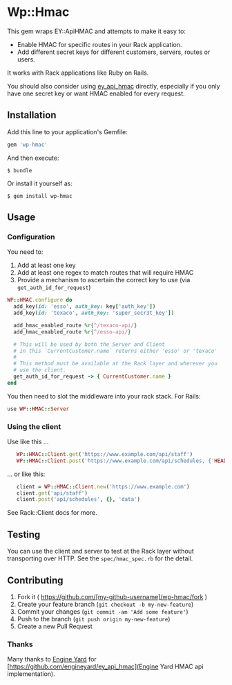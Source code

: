 # Wp::Hmac

This gem wraps EY::ApiHMAC and attempts to make it easy to:
  - Enable HMAC for specific routes in your Rack application.
  - Add different secret keys for different customers, servers, routes or users.

It works with Rack applications like Ruby on Rails.

You should also consider using
[ey_api_hmac](https://github.com/engineyard/ey_api_hmac) directly, especially
if you only have one secret key or want HMAC enabled for every request.

## Installation

Add this line to your application's Gemfile:

```ruby
gem 'wp-hmac'
```

And then execute:

    $ bundle

Or install it yourself as:

    $ gem install wp-hmac

## Usage

### Configuration

You need to:

1. Add at least one key
1. Add at least one regex to match routes that will require HMAC
1. Provide a mechanism to ascertain the correct key to use (via `get_auth_id_for_request`)

``` ruby
WP::HMAC.configure do
  add_key(id: 'esso', auth_key: key['auth_key'])
  add_key(id: 'texaco', auth_key: 'super_secr3t_key'])

  add_hmac_enabled_route %r{^/texaco-api/}
  add_hmac_enabled_route %r{^/esso-api/}

  # This will be used by both the Server and Client
  # in this `CurrentCustomer.name` returns either 'esso' or 'texaco'
  #
  # This method must be available at the Rack layer and wherever you
  # use the client.
  get_auth_id_for_request -> { CurrentCustomer.name }
end
```

You then need to slot the middleware into your rack stack. For Rails:

``` ruby
use WP::HMAC::Server
```

### Using the client

Use like this ...
``` ruby
   WP::HMAC::Client.get('https://www.example.com/api/staff')
   WP::HMAC::Client.post('https://www.example.com/api/schedules, {'HEADER' => 'foo'}, 'data')
```
 ... or like this:
``` ruby
   client = WP::HMAC::Client.new('https://www.example.com')
   client.get('api/staff')
   client.post('api/schedules', {}, 'data')
```
See Rack::Client docs for more.

## Testing

You can use the client and server to test at the Rack layer without transporting over HTTP. See the `spec/hmac_spec.rb` for the detail.

## Contributing

1. Fork it ( https://github.com/[my-github-username]/wp-hmac/fork )
2. Create your feature branch (`git checkout -b my-new-feature`)
3. Commit your changes (`git commit -am 'Add some feature'`)
4. Push to the branch (`git push origin my-new-feature`)
5. Create a new Pull Request

### Thanks

Many thanks to [Engine Yard](https://github.com/engineyard) for [https://github.com/engineyard/ey_api_hmac](Engine Yard HMAC api implementation).
